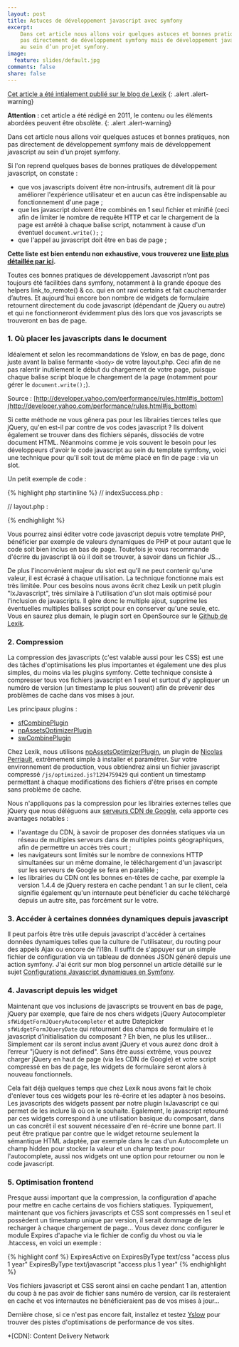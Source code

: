 ```yaml
---
layout: post
title: Astuces de développement javascript avec symfony
excerpt:
    Dans cet article nous allons voir quelques astuces et bonnes pratiques, non 
    pas directement de développement symfony mais de développement javascript 
    au sein d’un projet symfony.
image:
  feature: slides/default.jpg
comments: false
share: false
---
```


[Cet article a été intialement publié sur le blog de Lexik][lexik_blog]
{: .alert .alert-warning}

**Attention :** cet article a été rédigé en 2011, le contenu ou les éléments abordées peuvent être obsolète.
{: .alert .alert-warning}

Dans cet article nous allons voir quelques astuces et bonnes pratiques, non pas directement de développement symfony mais de développement javascript au sein d’un projet symfony.

Si l'on reprend quelques bases de bonnes pratiques de développement javascript, on constate :

* que vos javascripts doivent être non-intrusifs, autrement dit là pour améliorer l'expérience utilisateur et en aucun cas être indispensable au fonctionnement d'une page ;
* que les javascript doivent être combinés en 1 seul fichier et minifié (ceci afin de limiter le nombre de requête HTTP et car le chargement de la page est arrêté à chaque balise script, notamment à cause d'un éventuel `document.write();` ;
* que l'appel au javascript doit être en bas de page ;

**Cette liste est bien entendu non exhaustive, vous trouverez une [liste plus détaillée par ici](http://developer.yahoo.com/performance/rules.html).**

Toutes ces bonnes pratiques de développement Javascript n’ont pas toujours été facilitées dans symfony, notamment à la grande époque des helpers link_to_remote() & co. qui en ont ravi certains et fait cauchemarder d’autres. Et aujourd'hui encore bon nombre de widgets de formulaire retournent directement du code javascript (dépendant de jQuery ou autre) et qui ne fonctionneront évidemment plus dès lors que vos javascripts se trouveront en bas de page.

### 1. Où placer les javascripts dans le document

Idéalement et selon les recommandations de Yslow, en bas de page, donc juste avant la balise fermante `<body>` de votre layout.php. Ceci afin de ne pas ralentir inutilement le début du chargement de votre page, puisque chaque balise script bloque le chargement de la page (notamment pour gérer le `document.write();`).

Source : [http://developer.yahoo.com/performance/rules.html#js_bottom](http://developer.yahoo.com/performance/rules.html#js_bottom)

Si cette méthode ne vous gênera pas pour les librairies tierces telles que jQuery, qu'en est-il par contre de vos codes javascript ? Ils doivent également se trouver dans des fichiers séparés, dissociés de votre document HTML. Néanmoins comme je vois souvent le besoin pour les développeurs d'avoir le code javascript au sein du template symfony, voici une technique pour qu'il soit tout de même placé en fin de page : via un slot.

Un petit exemple de code :

{% highlight php startinline %}
// indexSuccess.php :
<?php slot('javascript') ?>
<script type="text/javascript">
  console.log('javascript @ bottom');
</script>
<?php end_slot() ?>

// layout.php :
<?php include_javascripts() ?>
<?php include_slot('javascript') ?>
{% endhighlight %}

Vous pourrez ainsi éditer votre code javascript depuis votre template PHP, bénéficier par exemple de valeurs dynamiques de PHP et pour autant que le code soit bien inclus en bas de page. Toutefois je vous recommande d'écrire du javascript là où il doit se trouver, à savoir dans un fichier JS...

De plus l'inconvénient majeur du slot est qu'il ne peut contenir qu'une valeur, il est écrasé à chaque utilisation. La technique fonctionne mais est très limitée. Pour ces besoins nous avons écrit chez Lexik un petit plugin "lxJavascript", très similaire à l'utilisation d'un slot mais optimisé pour l'inclusion de javascripts. Il gère donc le multiple ajout, supprime les éventuelles multiples balises script pour en conserver qu'une seule, etc. Vous en saurez plus demain, le plugin sort en OpenSource sur le [Github de Lexik](https://github.com/lexik).

### 2. Compression

La compression des javascripts (c'est valable aussi pour les CSS) est une des tâches d'optimisations les plus importantes et également une des plus simples, du moins via les plugins symfony. Cette technique consiste à compresser tous vos fichiers javascript en 1 seul et surtout d'y appliquer un numéro de version (un timestamp le plus souvent) afin de prévenir des problèmes de cache dans vos mises à jour.

Les principaux plugins :

* [sfCombinePlugin](http://www.symfony-project.org/plugins/sfCombinePlugin)
* [npAssetsOptimizerPlugin](http://www.symfony-project.org/plugins/npAssetsOptimizerPlugin)
* [swCombinePlugin](http://www.symfony-project.org/plugins/swCombinePlugin)

Chez Lexik, nous utilisons [npAssetsOptimizerPlugin](http://www.symfony-project.org/plugins/npAssetsOptimizerPlugin), un plugin de [Nicolas Perriault](http://www.akei.com/), extrêmement simple à installer et paramétrer. Sur votre environnement de production, vous obtiendrez ainsi un fichier javascript compressé `/js/optimized.js?1294759429` qui contient un timestamp permettant à chaque modifications des fichiers d'être prises en compte sans problème de cache.

Nous n'appliquons pas la compression pour les librairies externes telles que jQuery que nous déléguons aux [serveurs CDN de Google](http://code.google.com/apis/libraries/devguide.html), cela apporte ces avantages notables :

* l'avantage du CDN, à savoir de proposer des données statiques via un réseau de multiples serveurs dans de multiples points géographiques, afin de permettre un accès très court ;
* les navigateurs sont limités sur le nombre de connexions HTTP simultanées sur un même domaine, le téléchargement d'un javascript sur les serveurs de Google se fera en parallèle ;
* les librairies du CDN ont les bonnes en-têtes de cache, par exemple la version 1.4.4 de jQuery restera en cache pendant 1 an sur le client, cela signifie également qu'un internaute peut bénéficier du cache téléchargé depuis un autre site, pas forcément sur le votre.

### 3. Accéder à certaines données dynamiques depuis javascript

Il peut parfois être très utile depuis javascript d'accéder à certaines données dynamiques telles que la culture de l'utilisateur, du routing pour des appels Ajax ou encore de l'i18n. Il suffit de s'appuyer sur un simple fichier de configuration via un tableau de données JSON généré depuis une action symfony. J'ai écrit sur mon blog personnel un article détaillé sur le sujet [Configurations Javascript dynamiques en Symfony](http://blog.jeremybarthe.com/post/1465024153/configurations-javascript-dynamiques-en-symfony).

### 4. Javascript depuis les widget

Maintenant que vos inclusions de javascripts se trouvent en bas de page, jQuery par exemple, que faire de nos chers widgets jQuery Autocompleter `sfWidgetFormJQueryAutocompleter` et autre Datepicker `sfWidgetFormJQueryDate` qui retournent des champs de formulaire et le javascript d’initialisation du composant ? Eh bien, ne plus les utiliser... Simplement car ils seront inclus avant jQuery et vous aurez donc droit à l’erreur "jQuery is not defined". Sans être aussi extrême, vous pouvez charger jQuery en haut de page (via les CDN de Google) et votre script compressé en bas de page, les widgets de formulaire seront alors à nouveau fonctionnels.

Cela fait déjà quelques temps que chez Lexik nous avons fait le choix d'enlever tous ces widgets pour les ré-écrire et les adapter à nos besoins. Les javascripts des widgets passent par notre plugin lxJavascript ce qui permet de les inclure là où on le souhaite. Egalement, le javascript retourné par ces widgets correspond à une utilisation basique du composant, dans un cas concrêt il est souvent nécessaire d'en ré-écrire une bonne part. Il peut être pratique par contre que le widget retourne seulement la sémantique HTML adaptée, par exemple dans le cas d'un Autocomplete un champ hidden pour stocker la valeur et un champ texte pour l'autocomplete, aussi nos widgets ont une option pour retourner ou non le code javascript.

### 5. Optimisation frontend

Presque aussi important que la compression, la configuration d'apache pour mettre en cache certains de vos fichiers statiques. Typiquement, maintenant que vos fichiers javascripts et CSS sont compressés en 1 seul et possèdent un timestamp unique par version, il serait dommage de les recharger à chaque chargement de page... Vous devez donc configurer le module Expires d'apache via le fichier de config du vhost ou via le .htaccess, en voici un exemple :

{% highlight conf %}
<IfModule mod_expires.c>
  ExpiresActive on
  ExpiresByType text/css "access plus 1 year"
  ExpiresByType text/javascript "access plus 1 year"
</IfModule>
{% endhighlight %}

Vos fichiers javascript et CSS seront ainsi en cache pendant 1 an, attention du coup à ne pas avoir de fichier sans numéro de version, car ils resteraient en cache et vos internautes ne bénéficieraient pas de vos mises à jour...

Dernière chose, si ce n'est pas encore fait, installez et testez [Yslow](http://developer.yahoo.com/yslow/) pour trouver des pistes d'optimisations de performance de vos sites.

*[CDN]: Content Delivery Network

[lexik_blog]: http://devblog.lexik.fr/symfony/astuces-de-developpement-javascript-avec-symfony-1382
